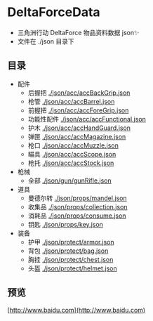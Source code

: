 # DeltaForceData

- 三角洲行动 DeltaForce 物品资料数据 json✨
- 文件在 ./json 目录下

## 目录

- 配件
  - 后握把 [./json/acc/accBackGrip.json](https://devv.ai)
  - 枪管 [./json/acc/accBarrel.json](https://devv.ai)
  - 前握把 [./json/acc/accForeGrip.json](https://devv.ai)
  - 功能性配件 [./json/acc/accFunctional.json](https://devv.ai)
  - 护木 [./json/acc/accHandGuard.json](https://devv.ai)
  - 弹匣 [./json/acc/accMagazine.json](https://devv.ai)
  - 枪口 [./json/acc/accMuzzle.json](https://devv.ai)
  - 瞄具 [./json/acc/accScope.json](https://devv.ai)
  - 枪托 [./json/acc/accStock.json](https://devv.ai)
- 枪械
  - 全部 [./json/gun/gunRifle.json](https://devv.ai)
- 道具
  - 曼德尔转 [./json/props/mandel.json](https://devv.ai)
  - 收集品 [./json/props/collection.json](https://devv.ai)
  - 消耗品 [./json/props/consume.json](https://devv.ai)
  - 钥匙 [./json/props/key.json](https://devv.ai)
- 装备
  - 护甲 [./json/protect/armor.json](https://devv.ai)
  - 背包 [./json/protect/bag.json](https://devv.ai)
  - 胸挂 [./json/protect/chest.json](https://devv.ai)
  - 头盔 [./json/protect/helmet.json](https://devv.ai)

## 预览

[http://www.baidu.com](http://www.baidu.com)
